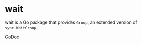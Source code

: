 # wait

wait is a Go package that provides `Group`, an extended version of `sync.WaitGroup`.

[GoDoc](https://godoc.org/github.com/cespare/wait)
